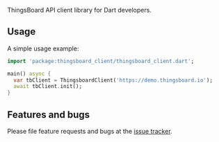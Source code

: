 ThingsBoard API client library for Dart developers.

## Usage

A simple usage example:

```dart
import 'package:thingsboard_client/thingsboard_client.dart';

main() async {
  var tbClient = ThingsboardClient('https://demo.thingsboard.io');
  await tbClient.init();
}
```

## Features and bugs

Please file feature requests and bugs at the [issue tracker][tracker].

[tracker]: http://example.com/issues/replaceme
